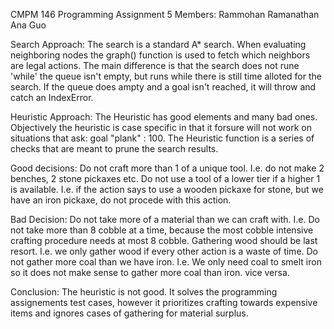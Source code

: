 CMPM 146 Programming Assignment 5
Members:
Rammohan Ramanathan
Ana Guo

Search Approach:
The search is a standard A* search. When evaluating neighboring nodes the graph() function is used to fetch which neighbors are legal actions.
The main difference is that the search does not rune 'while' the queue isn't empty, but runs while there is still time alloted for the search.
If the queue does ampty and a goal isn't reached, it will throw and catch an IndexError.

Heuristic Approach:
The Heuristic has good elements and many bad ones. Objectively the heuristic is case specific in that it forsure will not work on situations that ask: goal "plank" : 100.
The Heuristic function is a series of checks that are meant to prune the search results.

Good decisions:
Do not craft more than 1 of a unique tool. I.e. do not make 2 benches, 2 stone pickaxes etc.
Do not use a tool of a lower tier if a higher 1 is available. I.e. if the action says to use a wooden pickaxe for stone, but we have an iron pickaxe, do not procede with this action.

Bad Decision:
Do not take more of a material than we can craft with. I.e. Do not take more than 8 cobble at a time, because the most cobble intensive crafting procedure needs at most 8 cobble.
Gathering wood should be last resort. I.e. we only gather wood if every other action is a waste of time.
Do not gather more coal than we have iron. I.e. We only need coal to smelt iron so it does not make sense to gather more coal than iron. vice versa.

Conclusion:
The heuristic is not good. It solves the programming assignements test cases, however it prioritizes crafting towards expensive items and ignores cases of gathering for material surplus.